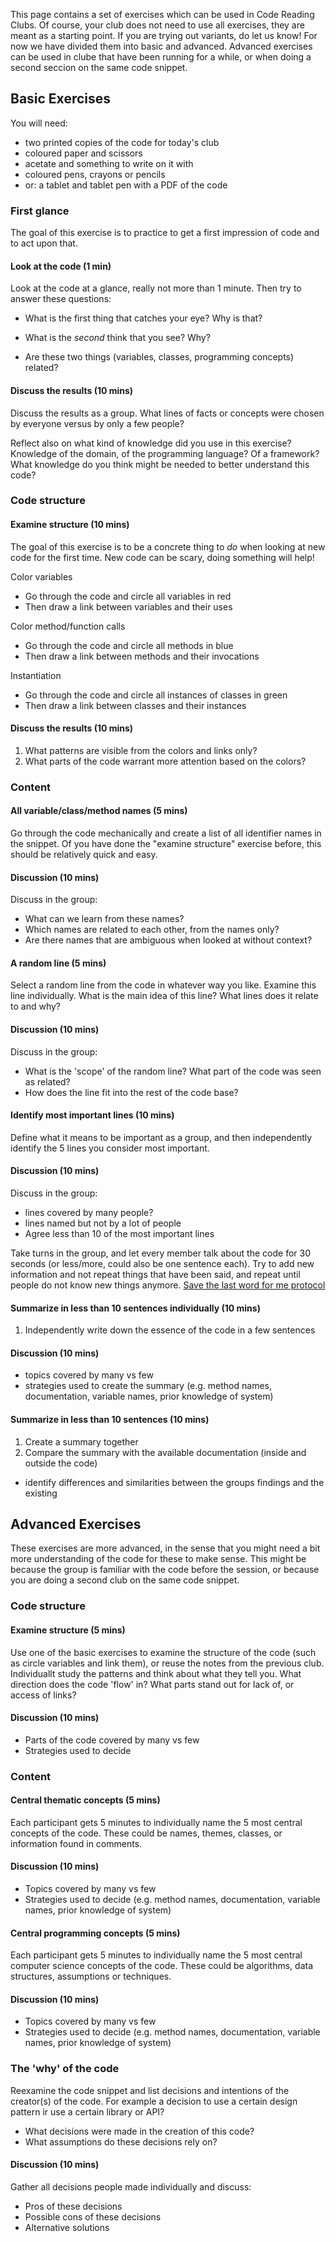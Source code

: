 This page contains a set of exercises which can be used in Code Reading Clubs. Of course, your club does not need to use all exercises, they are meant as a starting point. If you are trying out variants, do let us know!
For now we have divided them into basic and advanced. Advanced exercises can be used in clube that have been running for a while, or when doing a second seccion on the same code snippet.

## Basic Exercises

You will need:

- two printed copies of the code for today's club
- coloured paper and scissors 
- acetate and something to write on it with
- coloured pens, crayons or pencils
- or: a tablet and tablet pen with a PDF of the code

### First glance

The goal of this exercise is to practice to get a first impression of code and to act upon that.

#### Look at the code (1 min)

Look at the code at a glance, really not more than 1 minute. Then try to answer these questions:

* What is the first thing that catches your eye? Why is that?

* What is the *second* think that you see? Why?

* Are these two things (variables, classes, programming concepts) related?


#### Discuss the results (10 mins)

Discuss the results as a group. What lines of facts or concepts were chosen by everyone versus by only a few people?

Reflect also on what kind of knowledge did you use in this exercise? Knowledge of the domain, of the programming language? Of a framework? What knowledge do you think might be needed to better understand this code?

### Code structure

#### Examine structure (10 mins)
The goal of this exercise is to be a concrete thing to *do* when looking at new code for the first time. New code can be scary, doing something will help!

Color variables
* Go through the code and circle all variables in red
* Then draw a link between variables and their uses

Color method/function calls
* Go through the code and circle all methods in blue 
* Then draw a link between methods and their invocations

Instantiation 
* Go through the code and circle all instances of classes in green 
* Then draw a link between classes and their instances

#### Discuss the results (10 mins)
1. What patterns are visible from the colors and links only?
1. What parts of the code warrant more attention based on the colors?

### Content

#### All variable/class/method names (5 mins)

Go through the code mechanically and create a list of all identifier names in the snippet. Of you have done the "examine structure" exercise before, this should be relatively quick and easy.

#### Discussion (10 mins)

Discuss in the group:

* What can we learn from these names?
* Which names are related to each other, from the names only?
* Are there names that are ambiguous when looked at without context?

#### A random line (5 mins)

Select a random line from the code in whatever way you like. Examine this line individually. What is the main idea of this line? What lines does it relate to and why?

#### Discussion (10 mins)

Discuss in the group:

* What is the 'scope' of the random line? What part of the code was seen as related?
* How does the line fit into the rest of the code base?

#### Identify most important lines (10 mins)
Define what it means to be important as a group, and then independently identify the 5 lines you consider most important.

#### Discussion (10 mins)
Discuss in the group:

- lines covered by many people?
- lines named but not by a lot of people
- Agree less than 10 of the most important lines

Take turns in the group, and let every member talk about the code for 30 seconds (or less/more, could also be one sentence each). Try to add new information and not repeat things that have been said, and repeat until people do not know new things anymore.
[Save the last word for me protocol](https://lead.nwp.org/knowledgebase/save-the-last-word-for-me-protocol/)

#### Summarize in less than 10 sentences individually (10 mins)
1. Independently write down the essence of the code in a few sentences

#### Discussion (10 mins)
- topics covered by many vs few
- strategies used to create the summary (e.g. method names, documentation, variable names, prior knowledge of system)

#### Summarize in less than 10 sentences (10 mins)
1. Create a summary together
1. Compare the summary with the available documentation (inside and outside the code)
- identify differences and similarities between the groups findings and the existing

## Advanced Exercises

These exercises are more advanced, in the sense that you might need a bit more understanding of the code for these to make sense. This might be because the group is familiar with the code before the session, or because you are doing a second club on the same code snippet.

### Code structure

#### Examine structure (5 mins)

Use one of the basic exercises to examine the structure of the code (such as circle variables and link them), or reuse the notes from the previous club. Individuallt study the patterns and think about what they tell you. What direction does the code 'flow' in? What parts stand out for lack of, or access of links?

#### Discussion (10 mins)

- Parts of the code covered by many vs few
- Strategies used to decide 

### Content

#### Central thematic concepts (5 mins)

Each participant gets 5 minutes to individually name the 5 most central concepts of the code. These could be names, themes, classes, or information found in comments. 

#### Discussion (10 mins)

- Topics covered by many vs few
- Strategies used to decide (e.g. method names, documentation, variable names, prior knowledge of system)

#### Central programming concepts (5 mins)

Each participant gets 5 minutes to individually name the 5 most central computer science concepts of the code. These could be algorithms, data structures, assumptions or techniques.

#### Discussion (10 mins)

- Topics covered by many vs few
- Strategies used to decide (e.g. method names, documentation, variable names, prior knowledge of system)

### The 'why' of the code

Reexamine the code snippet and list decisions and intentions of the creator(s) of the code. For example a decision to use a certain design pattern ir use a certain library or API?

* What decisions were made in the creation of this code? 
* What assumptions do these decisions rely on?

#### Discussion (10 mins)

Gather all decisions people made individually and discuss:

- Pros of these decisions
- Possible cons of these decisions
- Alternative solutions
